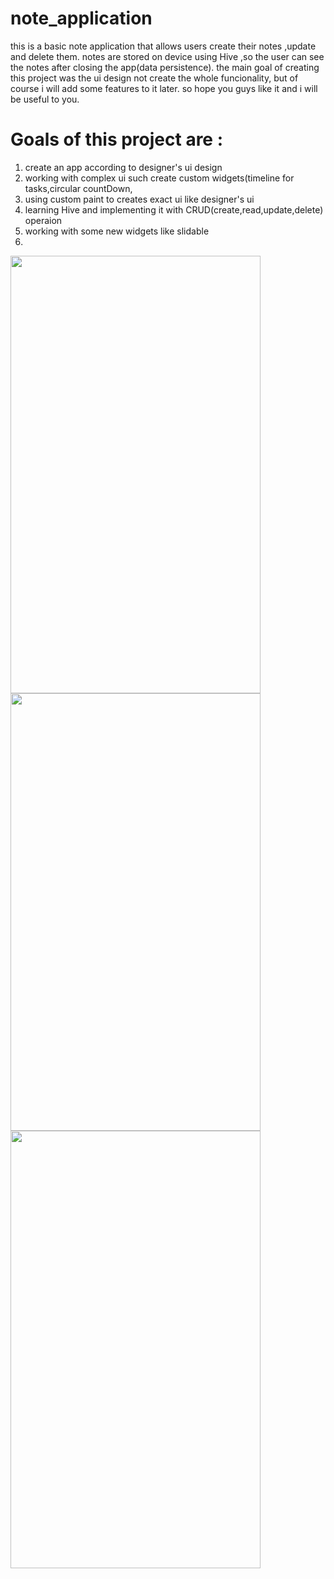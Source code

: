# note_application
this is a basic note application that allows users create their notes ,update and delete them.
notes are stored on device using Hive ,so the user can see the notes after closing the app(data persistence).
the main goal of creating this project was the ui design not create the whole funcionality,
but of course i will add some features to it later. so hope you guys like it and i will be useful to you.

# Goals of this project are :
1. create an app according to designer's ui design
2. working with complex ui such create custom widgets(timeline for tasks,circular countDown,
3. using custom paint to creates exact ui like designer's ui
4. learning Hive and implementing it with CRUD(create,read,update,delete) operaion
5. working with some new widgets like slidable
6. 
<img src="https://github.com/arsalanManavii/TodoApplication/assets/141827056/8d9390a0-73e0-41d0-99c3-7f827ae9cd7e" width = 400 height = 700>
<img src="https://github.com/arsalanManavii/TodoApplication/assets/141827056/09274ded-4e73-49b9-a7eb-963eb43a8c4b" width = 400 height = 700>
<img src="https://github.com/arsalanManavii/TodoApplication/assets/141827056/d02d1191-f133-40b6-abaa-764ebf4d7462" width = 400 height = 700>


